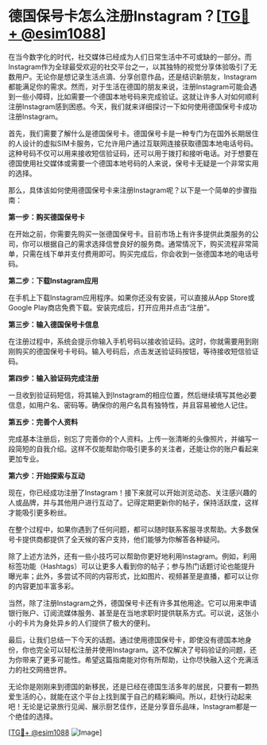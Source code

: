 # 德国保号卡怎么注册Instagram？[[TG💪+ @esim1088](https://t.me/s/esim1088)]

在当今数字化的时代，社交媒体已经成为人们日常生活中不可或缺的一部分。而Instagram作为全球最受欢迎的社交平台之一，以其独特的视觉分享体验吸引了无数用户。无论你是想记录生活点滴、分享创意作品，还是结识新朋友，Instagram都能满足你的需求。然而，对于生活在德国的朋友来说，注册Instagram可能会遇到一些小障碍，比如需要一个德国本地号码来完成验证。这就让许多人对如何顺利注册Instagram感到困惑。今天，我们就来详细探讨一下如何使用德国保号卡成功注册Instagram。

首先，我们需要了解什么是德国保号卡。德国保号卡是一种专门为在国外长期居住的人设计的虚拟SIM卡服务，它允许用户通过互联网连接获取德国本地电话号码。这种号码不仅可以用来接收短信验证码，还可以用于拨打和接听电话。对于想要在德国使用社交媒体或需要一个德国本地号码的人来说，保号卡无疑是一个非常实用的选择。

那么，具体该如何使用德国保号卡来注册Instagram呢？以下是一个简单的步骤指南：

**第一步：购买德国保号卡**

在开始之前，你需要先购买一张德国保号卡。目前市场上有许多提供此类服务的公司，你可以根据自己的需求选择信誉良好的服务商。通常情况下，购买流程非常简单，只需在线下单并支付费用即可。购买完成后，你会收到一张德国本地的电话号码。

**第二步：下载Instagram应用**

在手机上下载Instagram应用程序。如果你还没有安装，可以直接从App Store或Google Play商店免费下载。安装完成后，打开应用并点击“注册”。

**第三步：输入德国保号卡信息**

在注册过程中，系统会提示你输入手机号码以接收验证码。这时，你就需要用到刚刚购买的德国保号卡号码。输入号码后，点击发送验证码按钮，等待接收短信验证码。

**第四步：输入验证码完成注册**

一旦收到验证码短信，将其输入到Instagram的相应位置，然后继续填写其他必要信息，如用户名、密码等。确保你的用户名具有独特性，并且容易被他人记住。

**第五步：完善个人资料**

完成基本注册后，别忘了完善你的个人资料。上传一张清晰的头像照片，并编写一段简短的自我介绍。这样不仅能帮助你吸引更多的关注者，还能让你的账户看起来更加专业。

**第六步：开始探索与互动**

现在，你已经成功注册了Instagram！接下来就可以开始浏览动态、关注感兴趣的人或品牌，并与其他用户进行互动了。记得定期更新你的帖子，保持活跃度，这样才能吸引更多粉丝。

在整个过程中，如果你遇到了任何问题，都可以随时联系客服寻求帮助。大多数保号卡提供商都提供了全天候的客户支持，他们能够为你解答各种疑问。

除了上述方法外，还有一些小技巧可以帮助你更好地利用Instagram。例如，利用标签功能（Hashtags）可以让更多人看到你的帖子；参与热门话题讨论也能提升曝光率；此外，多尝试不同的内容形式，比如图片、视频甚至是直播，都可以让你的内容更加丰富多彩。

当然，除了注册Instagram之外，德国保号卡还有许多其他用途。它可以用来申请银行账户、订阅流媒体服务、甚至是在当地求职时提供联系方式。可以说，这张小小的卡片为身处异乡的人们提供了极大的便利。

最后，让我们总结一下今天的话题。通过使用德国保号卡，即使没有德国本地身份，你也完全可以轻松注册并使用Instagram。这不仅解决了号码验证的问题，还为你带来了更多可能性。希望这篇指南能对你有所帮助，让你尽快融入这个充满活力的社交网络世界。

无论你是刚刚来到德国的新移民，还是已经在德国生活多年的居民，只要有一颗热爱生活的心，就能在这个平台上找到属于自己的精彩瞬间。所以，赶快行动起来吧！无论是记录旅行见闻、展示厨艺佳作，还是分享音乐品味，Instagram都是一个绝佳的选择。

[[TG💪+ @esim1088](https://t.me/s/esim1088) ![Image](https://i.postimg.cc/4NQfJmqS/Snipaste-2025-05-13-00-14-12.png)]